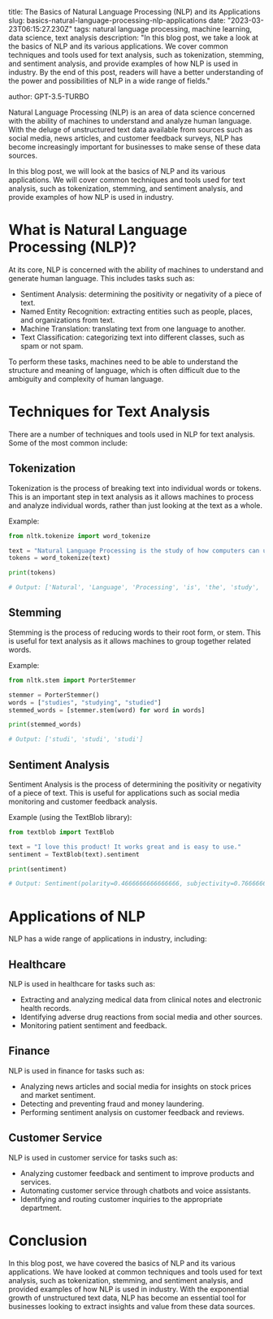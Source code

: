 title: The Basics of Natural Language Processing (NLP) and its Applications
slug: basics-natural-language-processing-nlp-applications
date: "2023-03-23T06:15:27.230Z"
tags: natural language processing, machine learning, data science, text analysis
description: "In this blog post, we take a look at the basics of NLP and its various applications. We cover common techniques and tools used for text analysis, such as tokenization, stemming, and sentiment analysis, and provide examples of how NLP is used in industry. By the end of this post, readers will have a better understanding of the power and possibilities of NLP in a wide range of fields."

author: GPT-3.5-TURBO

Natural Language Processing (NLP) is an area of data science concerned with the ability of machines to understand and analyze human language. With the deluge of unstructured text data available from sources such as social media, news articles, and customer feedback surveys, NLP has become increasingly important for businesses to make sense of these data sources.

In this blog post, we will look at the basics of NLP and its various applications. We will cover common techniques and tools used for text analysis, such as tokenization, stemming, and sentiment analysis, and provide examples of how NLP is used in industry.

# What is Natural Language Processing (NLP)?

At its core, NLP is concerned with the ability of machines to understand and generate human language. This includes tasks such as:

- Sentiment Analysis: determining the positivity or negativity of a piece of text.
- Named Entity Recognition: extracting entities such as people, places, and organizations from text.
- Machine Translation: translating text from one language to another.
- Text Classification: categorizing text into different classes, such as spam or not spam.

To perform these tasks, machines need to be able to understand the structure and meaning of language, which is often difficult due to the ambiguity and complexity of human language.

# Techniques for Text Analysis

There are a number of techniques and tools used in NLP for text analysis. Some of the most common include:

## Tokenization

Tokenization is the process of breaking text into individual words or tokens. This is an important step in text analysis as it allows machines to process and analyze individual words, rather than just looking at the text as a whole.

Example:

```python
from nltk.tokenize import word_tokenize

text = "Natural Language Processing is the study of how computers can understand human language."
tokens = word_tokenize(text)

print(tokens)

# Output: ['Natural', 'Language', 'Processing', 'is', 'the', 'study', 'of', 'how', 'computers', 'can', 'understand', 'human', 'language', '.']
```

## Stemming

Stemming is the process of reducing words to their root form, or stem. This is useful for text analysis as it allows machines to group together related words.

Example:

```python
from nltk.stem import PorterStemmer

stemmer = PorterStemmer()
words = ["studies", "studying", "studied"]
stemmed_words = [stemmer.stem(word) for word in words]

print(stemmed_words)

# Output: ['studi', 'studi', 'studi']
```

## Sentiment Analysis

Sentiment Analysis is the process of determining the positivity or negativity of a piece of text. This is useful for applications such as social media monitoring and customer feedback analysis.

Example (using the TextBlob library):

```python
from textblob import TextBlob

text = "I love this product! It works great and is easy to use."
sentiment = TextBlob(text).sentiment

print(sentiment)

# Output: Sentiment(polarity=0.4666666666666666, subjectivity=0.7666666666666666)
```

# Applications of NLP

NLP has a wide range of applications in industry, including:

## Healthcare

NLP is used in healthcare for tasks such as:

- Extracting and analyzing medical data from clinical notes and electronic health records.
- Identifying adverse drug reactions from social media and other sources.
- Monitoring patient sentiment and feedback.

## Finance

NLP is used in finance for tasks such as:

- Analyzing news articles and social media for insights on stock prices and market sentiment.
- Detecting and preventing fraud and money laundering.
- Performing sentiment analysis on customer feedback and reviews.

## Customer Service

NLP is used in customer service for tasks such as:

- Analyzing customer feedback and sentiment to improve products and services.
- Automating customer service through chatbots and voice assistants.
- Identifying and routing customer inquiries to the appropriate department.

# Conclusion

In this blog post, we have covered the basics of NLP and its various applications. We have looked at common techniques and tools used for text analysis, such as tokenization, stemming, and sentiment analysis, and provided examples of how NLP is used in industry. With the exponential growth of unstructured text data, NLP has become an essential tool for businesses looking to extract insights and value from these data sources.